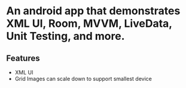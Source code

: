 # An android app that demonstrates XML UI, Room, MVVM, LiveData, Unit Testing, and more.

## Features

- XML UI
- Grid Images can scale down to support smallest device
